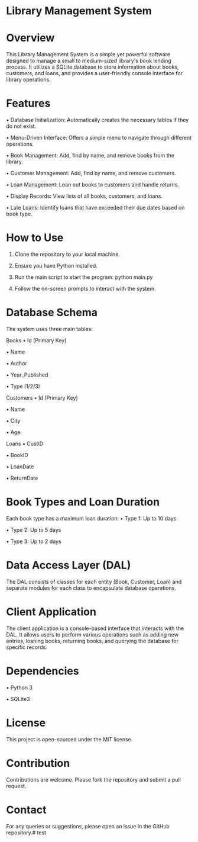 # Library Management System
# Overview
This Library Management System is a simple yet powerful software designed to manage a small to medium-sized library's book lending process. It utilizes a SQLite database to store information about books, customers, and loans, and provides a user-friendly console interface for library operations.

# Features
•  Database Initialization: Automatically creates the necessary tables if they do not exist.

•  Menu-Driven Interface: Offers a simple menu to navigate through different operations.

•  Book Management: Add, find by name, and remove books from the library.

•  Customer Management: Add, find by name, and remove customers.

•  Loan Management: Loan out books to customers and handle returns.

•  Display Records: View lists of all books, customers, and loans.

•  Late Loans: Identify loans that have exceeded their due dates based on book type.

# How to Use

1. Clone the repository to your local machine.  

2. Ensure you have Python installed.  

3. Run the main script to start the program: python main.py  

4. Follow the on-screen prompts to interact with the system. 


# Database Schema
The system uses three main tables:

Books
•  Id (Primary Key)

•  Name

•  Author

•  Year_Published

•  Type (1/2/3)

Customers
•  Id (Primary Key)

•  Name

•  City

•  Age

Loans
•  CustID

•  BookID

•  LoanDate

•  ReturnDate

# Book Types and Loan Duration
Each book type has a maximum loan duration:
•  Type 1: Up to 10 days

•  Type 2: Up to 5 days

•  Type 3: Up to 2 days

# Data Access Layer (DAL)
The DAL consists of classes for each entity (Book, Customer, Loan) and separate modules for each class to encapsulate database operations.

# Client Application
The client application is a console-based interface that interacts with the DAL. It allows users to perform various operations such as adding new entries, loaning books, returning books, and querying the database for specific records.

# Dependencies
•  Python 3

•  SQLite3

# License
This project is open-sourced under the MIT license.

# Contribution
Contributions are welcome. Please fork the repository and submit a pull request.

# Contact
For any queries or suggestions, please open an issue in the GitHub repository.#   t e s t  
 